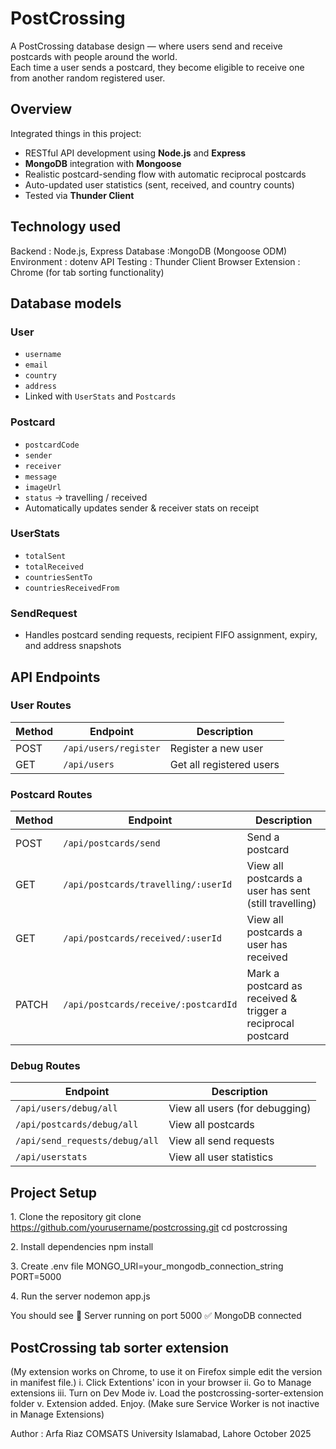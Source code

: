 # PostCrossing

A PostCrossing database design — where users send and receive postcards with people around the world.  
Each time a user sends a postcard, they become eligible to receive one from another random registered user.



## Overview

Integrated things in this project:
- RESTful API development using **Node.js** and **Express**
- **MongoDB** integration with **Mongoose**
- Realistic postcard-sending flow with automatic reciprocal postcards
- Auto-updated user statistics (sent, received, and country counts)
- Tested via **Thunder Client**



## Technology used

Backend : Node.js, Express 
Database :MongoDB (Mongoose ODM) 
Environment : dotenv 
API Testing : Thunder Client 
Browser Extension : Chrome (for tab sorting functionality) 



## Database models

### User
- `username`
- `email`
- `country`
- `address`
- Linked with `UserStats` and `Postcards`

### Postcard
- `postcardCode`
- `sender`
- `receiver`
- `message`
- `imageUrl`
- `status` → travelling / received
- Automatically updates sender & receiver stats on receipt

### UserStats
- `totalSent`
- `totalReceived`
- `countriesSentTo`
- `countriesReceivedFrom`

### SendRequest
- Handles postcard sending requests, recipient FIFO assignment, expiry, and address snapshots



## API Endpoints

### User Routes
| Method | Endpoint | Description |
|---------|-----------|-------------|
| POST | `/api/users/register` | Register a new user |
| GET | `/api/users` | Get all registered users |

### Postcard Routes
| Method | Endpoint | Description |
|---------|-----------|-------------|
| POST | `/api/postcards/send` | Send a postcard |
| GET | `/api/postcards/travelling/:userId` | View all postcards a user has sent (still travelling) |
| GET | `/api/postcards/received/:userId` | View all postcards a user has received |
| PATCH | `/api/postcards/receive/:postcardId` | Mark a postcard as received & trigger a reciprocal postcard |

### Debug Routes
| Endpoint | Description |
|-----------|-------------|
| `/api/users/debug/all` | View all users (for debugging) |
| `/api/postcards/debug/all` | View all postcards |
| `/api/send_requests/debug/all` | View all send requests |
| `/api/userstats` | View all user statistics |



## Project Setup
1️. Clone the repository
git clone https://github.com/yourusername/postcrossing.git
cd postcrossing

2️. Install dependencies
npm install

3️. Create .env file
MONGO_URI=your_mongodb_connection_string
PORT=5000

4️. Run the server
nodemon app.js

You should see
🚀 Server running on port 5000
✅ MongoDB connected



## PostCrossing tab sorter extension

(My extension works on Chrome, to use it on Firefox simple edit the version in manifest file.)
i. Click Extentions' icon in your browser
ii. Go to Manage extensions
iii. Turn on Dev Mode
iv. Load the postcrossing-sorter-extension folder
v. Extension added. Enjoy. (Make sure Service Worker is not inactive in Manage Extensions)


Author : Arfa Riaz
COMSATS University Islamabad, Lahore
October 2025
